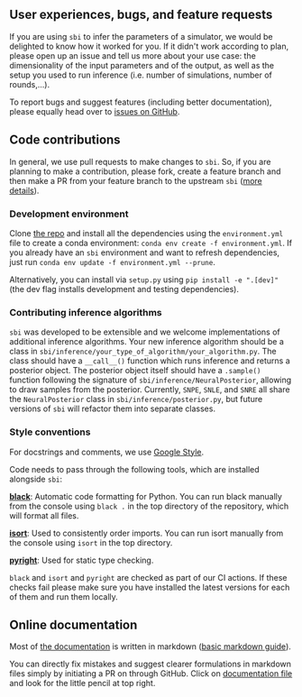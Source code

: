 ## User experiences, bugs, and feature requests

If you are using `sbi` to infer the parameters of a simulator, we would be delighted to
know how it worked for you. If it didn't work according to plan, please open up an issue
and tell us more about your use case: the dimensionality of the input parameters and of
the output, as well as the setup you used to run inference (i.e. number of simulations,
number of rounds,...).

To report bugs and suggest features (including better documentation), please equally
head over to [issues on GitHub](https://github.com/mackelab/sbi/issues).


## Code contributions

In general, we use pull requests to make changes to `sbi`. So, if you are planning to
make a contribution, please fork, create a feature branch and then make a PR from
your feature branch to the upstream `sbi` ([more details](https://docs.github.com/en/pull-requests/collaborating-with-pull-requests/proposing-changes-to-your-work-with-pull-requests/creating-a-pull-request-from-a-fork)).


### Development environment

Clone [the repo](https://github.com/mackelab/sbi) and install all the dependencies using
the `environment.yml` file to create a conda environment: `conda env create -f
environment.yml`. If you already have an `sbi` environment and want to refresh
dependencies, just run `conda env update -f environment.yml --prune`.

Alternatively, you can install via `setup.py` using `pip install -e ".[dev]"` (the dev
flag installs development and testing dependencies).

### Contributing inference algorithms

`sbi` was developed to be extensible and we welcome implementations of additional
inference algorithms. Your new inference algorithm should be a class in
`sbi/inference/your_type_of_algorithm/your_algorithm.py`. The class should have a
`__call__()` function which runs inference and returns a posterior object. The posterior
object itself should have a `.sample()` function following the signature of
`sbi/inference/NeuralPosterior`, allowing to draw samples from the posterior.
Currently, `SNPE`, `SNLE`, and `SNRE` all share the `NeuralPosterior` class in
`sbi/inference/posterior.py`, but future versions of `sbi` will refactor them into
separate classes.

### Style conventions

For docstrings and comments, we use [Google
Style](http://google.github.io/styleguide/pyguide.html#38-comments-and-docstrings).

Code needs to pass through the following tools, which are installed alongside `sbi`:

**[black](https://github.com/psf/black)**: Automatic code formatting for Python. You can
run black manually from the console using `black .` in the top directory of the
repository, which will format all files.

**[isort](https://github.com/timothycrosley/isort)**: Used to consistently order
imports. You can run isort manually from the console using `isort` in the top
directory.

**[pyright](https://github.com/Microsoft/pyright)**: Used for static type checking. 

`black` and `isort` and `pyright` are checked as part of our CI actions. If these
checks fail please make sure you have installed the latest versions for each of them
and run them locally.


## Online documentation

Most of [the documentation](http://mackelab.org/sbi) is written in markdown ([basic
markdown guide](https://guides.github.com/features/mastering-markdown/)).

You can directly fix mistakes and suggest clearer formulations in markdown files simply
by initiating a PR on through GitHub. Click on [documentation
file](https://github.com/mackelab/sbi/tree/master/docs/docs) and look for the little pencil at top right.
